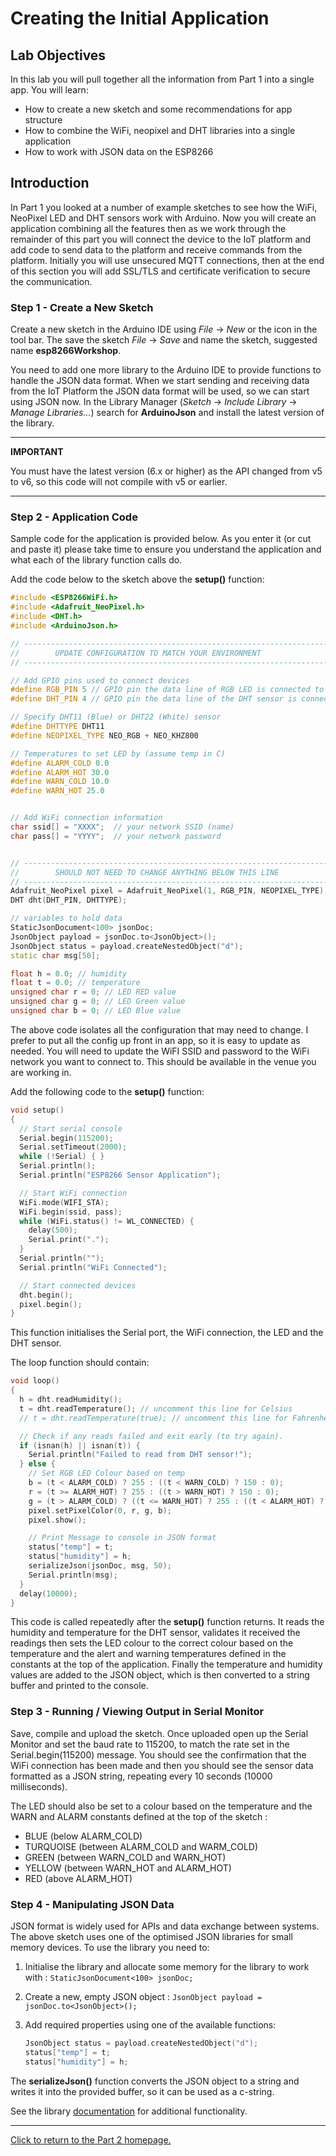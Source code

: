 # Creating the Initial Application

## Lab Objectives

In this lab you will pull together all the information from Part 1 into a single app. You will learn:

- How to create a new sketch and some recommendations for app structure
- How to combine the WiFi, neopixel and DHT libraries into a single application
- How to work with JSON data on the ESP8266

## Introduction

In Part 1 you looked at a number of example sketches to see how the WiFi, NeoPixel LED and DHT sensors work with Arduino. Now you will create an application combining all the features then as we work through the remainder of this part you will connect the device to the IoT platform and add code to send data to the platform and receive commands from the platform. Initially you will use unsecured MQTT connections, then at the end of this section you will add SSL/TLS and certificate verification to secure the communication.

### Step 1 - Create a New Sketch

Create a new sketch in the Arduino IDE using *File* -> *New* or the icon in the tool bar. The save the sketch *File* -> *Save* and name the sketch, suggested name **esp8266Workshop**.

You need to add one more library to the Arduino IDE to provide functions to handle the JSON data format. When we start sending and receiving data from the IoT Platform the JSON data format will be used, so we can start using JSON now. In the Library Manager (*Sketch* -> *Include Library* -> *Manage Libraries...*) search for **ArduinoJson** and install the latest version of the library. 

---
**IMPORTANT**

You must have the latest version (6.x or higher) as the API changed from v5 to v6, so this code will not compile with v5 or earlier.

---

### Step 2 - Application Code

Sample code for the application is provided below. As you enter it (or cut and paste it) please take time to ensure you understand the application and what each of the library function calls do.

Add the code below to the sketch above the **setup()** function:

```C++
#include <ESP8266WiFi.h>
#include <Adafruit_NeoPixel.h>
#include <DHT.h>
#include <ArduinoJson.h>

// --------------------------------------------------------------------------------------------
//        UPDATE CONFIGURATION TO MATCH YOUR ENVIRONMENT
// --------------------------------------------------------------------------------------------

// Add GPIO pins used to connect devices
#define RGB_PIN 5 // GPIO pin the data line of RGB LED is connected to
#define DHT_PIN 4 // GPIO pin the data line of the DHT sensor is connected to

// Specify DHT11 (Blue) or DHT22 (White) sensor
#define DHTTYPE DHT11
#define NEOPIXEL_TYPE NEO_RGB + NEO_KHZ800

// Temperatures to set LED by (assume temp in C)
#define ALARM_COLD 0.0
#define ALARM_HOT 30.0
#define WARN_COLD 10.0
#define WARN_HOT 25.0


// Add WiFi connection information
char ssid[] = "XXXX";  // your network SSID (name)
char pass[] = "YYYY";  // your network password


// --------------------------------------------------------------------------------------------
//        SHOULD NOT NEED TO CHANGE ANYTHING BELOW THIS LINE
// --------------------------------------------------------------------------------------------
Adafruit_NeoPixel pixel = Adafruit_NeoPixel(1, RGB_PIN, NEOPIXEL_TYPE);
DHT dht(DHT_PIN, DHTTYPE);

// variables to hold data
StaticJsonDocument<100> jsonDoc;
JsonObject payload = jsonDoc.to<JsonObject>();
JsonObject status = payload.createNestedObject("d");
static char msg[50];

float h = 0.0; // humidity
float t = 0.0; // temperature
unsigned char r = 0; // LED RED value
unsigned char g = 0; // LED Green value
unsigned char b = 0; // LED Blue value

```

The above code isolates all the configuration that may need to change. I prefer to put all the config up front in an app, so it is easy to update as needed. You will need to update the WiFI SSID and password to the WiFi network you want to connect to. This should be available in the venue you are working in.

Add the following code to the **setup()** function:

```C++
void setup()
{
  // Start serial console
  Serial.begin(115200);
  Serial.setTimeout(2000);
  while (!Serial) { }
  Serial.println();
  Serial.println("ESP8266 Sensor Application");

  // Start WiFi connection
  WiFi.mode(WIFI_STA);
  WiFi.begin(ssid, pass);
  while (WiFi.status() != WL_CONNECTED) {
    delay(500);
    Serial.print(".");
  }
  Serial.println("");
  Serial.println("WiFi Connected");

  // Start connected devices
  dht.begin();
  pixel.begin();
}
```

This function initialises the Serial port, the WiFi connection, the LED and the DHT sensor.

The loop function should contain:

```C++
void loop()
{
  h = dht.readHumidity();
  t = dht.readTemperature(); // uncomment this line for Celsius
  // t = dht.readTemperature(true); // uncomment this line for Fahrenheit

  // Check if any reads failed and exit early (to try again).
  if (isnan(h) || isnan(t)) {
    Serial.println("Failed to read from DHT sensor!");
  } else {
    // Set RGB LED Colour based on temp
    b = (t < ALARM_COLD) ? 255 : ((t < WARN_COLD) ? 150 : 0);
    r = (t >= ALARM_HOT) ? 255 : ((t > WARN_HOT) ? 150 : 0);
    g = (t > ALARM_COLD) ? ((t <= WARN_HOT) ? 255 : ((t < ALARM_HOT) ? 150 : 0)) : 0;
    pixel.setPixelColor(0, r, g, b);
    pixel.show();

    // Print Message to console in JSON format
    status["temp"] = t;
    status["humidity"] = h;
    serializeJson(jsonDoc, msg, 50);
    Serial.println(msg);
  }
  delay(10000);
}
```

This code is called repeatedly after the **setup()** function returns. It reads the humidity and temperature for the DHT sensor, validates it received the readings then sets the LED colour to the correct colour based on the temperature and the alert and warning temperatures defined in the constants at the top of the application. Finally the temperature and humidity values are added to the JSON object, which is then converted to a string buffer and printed to the console.

### Step 3 - Running / Viewing Output in Serial Monitor

Save, compile and upload the sketch. Once uploaded open up the Serial Monitor and set the baud rate to 115200, to match the rate set in the Serial.begin(115200) message. You should see the confirmation that the WiFi connection has been made and then you should see the sensor data formatted as a JSON string, repeating every 10 seconds (10000 milliseconds).

The LED should also be set to a colour based on the temperature and the WARN and ALARM constants defined at the top of the sketch :

- BLUE (below ALARM_COLD)
- TURQUOISE (between ALARM_COLD and WARM_COLD)
- GREEN (between WARN_COLD and WARN_HOT)
- YELLOW (between WARN_HOT and ALARM_HOT)
- RED (above ALARM_HOT)

### Step 4 - Manipulating JSON Data

JSON format is widely used for APIs and data exchange between systems. The above sketch uses one of the optimised JSON libraries for small memory devices. To use the library you need to:

1. Initialise the library and allocate some memory for the library to work with : `StaticJsonDocument<100> jsonDoc;`
2. Create a new, empty JSON object : `JsonObject payload = jsonDoc.to<JsonObject>();`
3. Add required properties using one of the available functions:

    ```C++
    JsonObject status = payload.createNestedObject("d");
    status["temp"] = t;
    status["humidity"] = h;
    ```

The **serializeJson()** function converts the JSON object to a string and writes it into the provided buffer, so it can be used as a c-string.

See the library [documentation](https://arduinojson.org/v6/doc/) for additional functionality.

---

[Click to return to the Part 2 homepage.](https://care-group.github.io/ESP866-IoT-Workshop/docs/part2/)